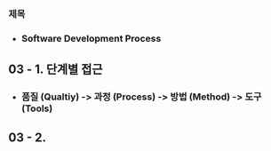 ### 제목  
- ### Software Development Process  
  
## 03 - 1. 단계별 접근  
- ### 품질 (Qualtiy) -> 과정 (Process) -> 방법 (Method) -> 도구 (Tools)  



## 03 - 2.  